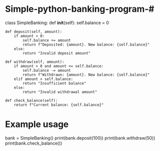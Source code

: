 # Simple-python-banking-program-#

class SimpleBanking:
    def __init__(self):
        self.balance = 0

    def deposit(self, amount):
        if amount > 0:
            self.balance += amount
            return f"Deposited: {amount}. New balance: {self.balance}"
        else:
            return "Invalid deposit amount"

    def withdraw(self, amount):
        if amount > 0 and amount <= self.balance:
            self.balance -= amount
            return f"Withdrawn: {amount}. New balance: {self.balance}"
        elif amount > self.balance:
            return "Insufficient balance"
        else:
            return "Invalid withdrawal amount"

    def check_balance(self):
        return f"Current balance: {self.balance}"

# Example usage
bank = SimpleBanking()
print(bank.deposit(100))
print(bank.withdraw(50))
print(bank.check_balance())
